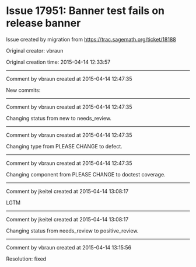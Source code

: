 # Issue 17951: Banner test fails on release banner

Issue created by migration from https://trac.sagemath.org/ticket/18188

Original creator: vbraun

Original creation time: 2015-04-14 12:33:57




---

Comment by vbraun created at 2015-04-14 12:47:35

New commits:


---

Comment by vbraun created at 2015-04-14 12:47:35

Changing status from new to needs_review.


---

Comment by vbraun created at 2015-04-14 12:47:35

Changing type from PLEASE CHANGE to defect.


---

Comment by vbraun created at 2015-04-14 12:47:35

Changing component from PLEASE CHANGE to doctest coverage.


---

Comment by jkeitel created at 2015-04-14 13:08:17

LGTM


---

Comment by jkeitel created at 2015-04-14 13:08:17

Changing status from needs_review to positive_review.


---

Comment by vbraun created at 2015-04-14 13:15:56

Resolution: fixed
